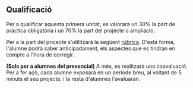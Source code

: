 ## Qualificació

Per a qualificar aquesta primera unitat, es valorarà un 30% la part de pràctica obligatòria i un 70% la part del projecte o ampliació. 

Per a la part del projecte s'utilitzarà la següent [rúbrica](../../../../info/qualificacio/rubrica.md). D'esta forma, l'alumne podrà saber anticipadament, els aspectes que es tindran en compte a l'hora de corregir.

**(Sols per a alumnes del presencial)** A més, es realitzarà una coavaluació. Per a fer açò, cada alumne exposarà en un període breu, al voltant de 5 minuts el seu projecte, i la resta d'alumnes l'avaluaran.